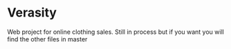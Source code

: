 # Verasity
Web project for online clothing sales. Still in process but if you want you will find the other files in master
